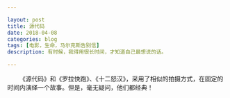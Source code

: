 ```yaml
---

layout: post
title: 源代码
date: 2018-04-08
categories: blog
tags: [电影，生命，马尔克斯告别信] 
description: 有时候，我得用很长时间，才知道自己最想说的话。

--- 
```



&emsp;&emsp;《源代码》和《罗拉快跑》、《十二怒汉》，采用了相似的拍摄方式，在固定的时间内演绎一个故事。但是，毫无疑问，他们都经典！

